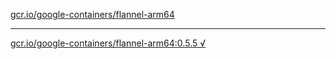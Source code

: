[gcr.io/google-containers/flannel-arm64](https://hub.docker.com/r/anjia0532/flannel-arm64/tags/) 

----
[gcr.io/google-containers/flannel-arm64:0.5.5 √](https://hub.docker.com/r/anjia0532/google-containers.flannel-arm64/tags/)

